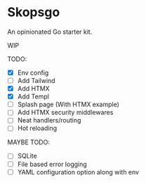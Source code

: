 # Skopsgo
An opinionated Go starter kit.

WIP

TODO:
- [x] Env config
- [ ] Add Tailwind
- [x] Add HTMX
- [x] Add Templ
- [ ] Splash page (With HTMX example)
- [ ] Add HTMX security middlewares
- [ ] Neat handlers/routing
- [ ] Hot reloading

MAYBE TODO:
- [ ] SQLite
- [ ] File based error logging
- [ ] YAML configuration option along with env
